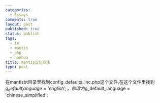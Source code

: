 ```yaml
--- 
categories: 
  - Essays
comments: true
layout: post
published: true
status: publish
tags: 
  - ie
  - mantis
  - php
  - hanhua
title: mantis汉化方法
type: post
---
```

在mantisbt目录里找到config_defaults_inc.php这个文件,在这个文件里找到$g_default_language = 'english'; ，修改为$g_default_language = 'chinese_simplified';
